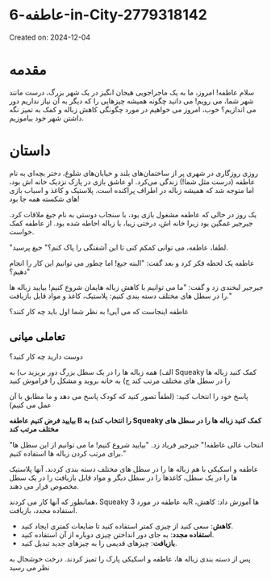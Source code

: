 # عاطفه-6-in-City-2779318142

Created on: 2024-12-04

**مقدمه**
=================

سلام عاطفه! امروز، ما به یک ماجراجویی هیجان انگیز در یک شهر بزرگ، درست مانند شهر شما، می رویم! می دانید چگونه همیشه چیزهایی را که دیگر به آن نیاز نداریم دور می اندازیم؟ خوب، امروز می خواهیم در مورد چگونگی کاهش زباله و کمک به تمیز نگه داشتن شهر خود بیاموزیم.

**داستان**
=========

روزی روزگاری در شهری پر از ساختمان‌های بلند و خیابان‌های شلوغ، دختر بچه‌ای به نام عاطفه (درست مثل شما!) زندگی می‌کرد. او عاشق بازی در پارک نزدیک خانه اش بود، اما متوجه شد که همیشه زباله در اطراف پراکنده است. پلاستیک و کاغذ و اسباب بازی های شکسته همه جا بود!

یک روز در حالی که عاطفه مشغول بازی بود، با سنجاب دوستی به نام جیغ ملاقات کرد. جیرجیر غمگین بود زیرا خانه اش، درختی زیبا، با زباله احاطه شده بود. از عاطفه کمک خواست.

"لطفا، عاطفه، می توانی کمکم کنی تا این آشفتگی را پاک کنم؟" جیغ پرسید.

عاطفه یک لحظه فکر کرد و بعد گفت: "البته جیغ! اما چطور می توانیم این کار را انجام دهیم؟"

جیرجیر لبخندی زد و گفت: "ما می توانیم با کاهش زباله هایمان شروع کنیم! بیایید زباله ها را در سطل های مختلف دسته بندی کنیم: پلاستیک، کاغذ و مواد قابل بازیافت."

عاطفه اینجاست که می آیی! به نظر شما اول باید چه کار کنند؟

**تعاملی میانی**
--------------------

دوست دارید چه کار کنید؟

الف) همه زباله ها را در یک سطل بزرگ دور بریزید
ب) به Squeaky کمک کنید زباله ها را در سطل های مختلف مرتب کند
ج) به خانه بروید و مشکل را فراموش کنید

پاسخ خود را انتخاب کنید: (لطفاً تصور کنید که کودک پاسخ می دهد و ما مطابق با آن عمل می کنیم)

**بیایید فرض کنیم عاطفه B را انتخاب کند) به Squeaky کمک کنید زباله ها را در سطل های مختلف مرتب کند**

"انتخاب عالی عاطفه!" جیرجیر فریاد زد. "بیایید شروع کنیم! ما می توانیم از این سطل ها برای مرتب کردن زباله ها استفاده کنیم."

عاطفه و اسکیکی با هم زباله ها را در سطل های مختلف دسته بندی کردند. آنها پلاستیک ها را در یک سطل، کاغذها را در سطل دیگر و مواد قابل بازیافت را در یک سطل مخصوص قرار می دهند.

همانطور که آنها کار می کردند، Squeaky به عاطفه در مورد 3R ها آموزش داد: کاهش، استفاده مجدد، بازیافت.

* **کاهش**: سعی کنید از چیزی کمتر استفاده کنید تا ضایعات کمتری ایجاد کنید.
* **استفاده مجدد**: به جای دور انداختن چیزی دوباره از آن استفاده کنید.
* **بازیافت**: چیزهای قدیمی را به چیزهای جدید تبدیل کنید.

پس از دسته بندی زباله ها، عاطفه و اسکیکی پارک را تمیز کردند. درخت خوشحال به نظر می رسید